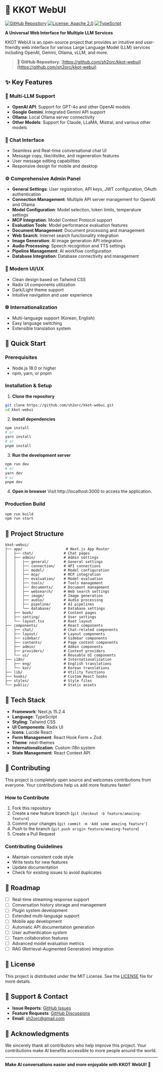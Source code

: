 # 🌸 KKOT WebUI

[![GitHub Repository](https://img.shields.io/badge/GitHub-sh2orc%2Fkkot--webui-blue?logo=github)](https://github.com/sh2orc/kkot-webui)
[![License: Apache 2.0](https://img.shields.io/badge/License-Apache%202.0-blue.svg)](https://opensource.org/licenses/Apache-2.0)
[![TypeScript](https://img.shields.io/badge/TypeScript-98.2%25-blue)](https://github.com/sh2orc/kkot-webui)

**A Universal Web Interface for Multiple LLM Services**

KKOT WebUI is an open-source project that provides an intuitive and user-friendly web interface for various Large Language Model (LLM) services including OpenAI, Gemini, Ollama, vLLM, and more.

> 🔗 **GitHub Repository**: [https://github.com/sh2orc/kkot-webui](https://github.com/sh2orc/kkot-webui)

## ✨ Key Features

### 🤖 Multi-LLM Support
- **OpenAI API**: Support for GPT-4o and other OpenAI models
- **Google Gemini**: Integrated Gemini API support
- **Ollama**: Local Ollama server connectivity
- **Other Models**: Support for Claude, LLaMA, Mistral, and various other models

### 💬 Chat Interface
- Seamless and Real-time conversational chat UI
- Message copy, like/dislike, and regeneration features
- User message editing capabilities
- Responsive design for mobile and desktop

### ⚙️ Comprehensive Admin Panel
- **General Settings**: User registration, API keys, JWT configuration, OAuth authentication
- **Connection Management**: Multiple API server management for OpenAI and Ollama
- **Model Configuration**: Model selection, token limits, temperature settings
- **MCP Integration**: Model Context Protocol support
- **Evaluation Tools**: Model performance evaluation features
- **Document Management**: Document processing and management
- **Web Search**: Internet search functionality integration
- **Image Generation**: AI image generation API integration
- **Audio Processing**: Speech recognition and TTS settings
- **Pipeline Management**: AI workflow configuration
- **Database Integration**: Database connectivity and management

### 🎨 Modern UI/UX
- Clean design based on Tailwind CSS
- Radix UI components utilization
- Dark/Light theme support
- Intuitive navigation and user experience

### 🌐 Internationalization
- Multi-language support (Korean, English)
- Easy language switching
- Extensible translation system

## 🚀 Quick Start

### Prerequisites
- Node.js 18.0 or higher
- npm, yarn, or pnpm

### Installation & Setup

1. **Clone the repository**
```bash
git clone https://github.com/sh2orc/kkot-webui.git
cd kkot-webui
```

2. **Install dependencies**
```bash
npm install
# or
yarn install
# or
pnpm install
```

3. **Run the development server**
```bash
npm run dev
# or
yarn dev
# or
pnpm dev
```

4. **Open in browser**
Visit http://localhost:3000 to access the application.

### Production Build

```bash
npm run build
npm run start
```

## 📁 Project Structure

```
kkot-webui/
├── app/                    # Next.js App Router
│   ├── chat/              # Chat pages
│   ├── admin/             # Admin settings
│   │   ├── general/       # General settings
│   │   ├── connection/    # API connections
│   │   ├── model/         # Model configuration
│   │   ├── mcp/           # MCP integration
│   │   ├── evaluation/    # Model evaluation
│   │   ├── tools/         # Tools management
│   │   ├── documents/     # Document management
│   │   ├── websearch/     # Web search settings
│   │   ├── image/         # Image generation
│   │   ├── audio/         # Audio processing
│   │   ├── pipeline/      # AI pipelines
│   │   └── database/      # Database settings
│   ├── book/              # Content pages
│   ├── setting/           # User settings
│   └── layout.tsx         # Root layout
├── components/            # React components
│   ├── chat/              # Chat-related components
│   ├── layout/            # Layout components
│   ├── sidebar/           # Sidebar components
│   ├── contents/          # Page content components
│   ├── admin/             # Admin components
│   ├── providers/         # Context providers
│   └── ui/                # Reusable UI components
├── i18n/                  # Internationalization
│   ├── eng/               # English translations
│   └── kor/               # Korean translations
├── lib/                   # Utility functions
├── hooks/                 # Custom React hooks
├── styles/                # Style files
└── public/                # Static assets
```

## 🔧 Tech Stack

- **Framework**: Next.js 15.2.4
- **Language**: TypeScript
- **Styling**: Tailwind CSS
- **UI Components**: Radix UI
- **Icons**: Lucide React
- **Form Management**: React Hook Form + Zod
- **Theme**: next-themes
- **Internationalization**: Custom i18n system
- **State Management**: React Context API

## 🌟 Contributing

This project is completely open source and welcomes contributions from everyone. Your contributions help us add more features faster!

### How to Contribute

1. Fork this repository
2. Create a new feature branch (`git checkout -b feature/amazing-feature`)
3. Commit your changes (`git commit -m 'Add some amazing feature'`)
4. Push to the branch (`git push origin feature/amazing-feature`)
5. Create a Pull Request

### Contributing Guidelines

- Maintain consistent code style
- Write tests for new features
- Update documentation
- Check for existing issues to avoid duplicates

## 🎯 Roadmap

- [ ] Real-time streaming response support
- [ ] Conversation history storage and management
- [ ] Plugin system development
- [ ] Extended multi-language support
- [ ] Mobile app development
- [ ] Automatic API documentation generation
- [ ] User authentication system
- [ ] Team collaboration features
- [ ] Advanced model evaluation metrics
- [ ] RAG (Retrieval-Augmented Generation) integration

## 📄 License

This project is distributed under the MIT License. See the [LICENSE](LICENSE) file for more details.

## 🤝 Support & Contact

- **Issue Reports**: [GitHub Issues](https://github.com/sh2orc/kkot-webui/issues)
- **Feature Requests**: [GitHub Discussions](https://github.com/sh2orc/kkot-webui/discussions)
- **Email**: sh2orc@gmail.com

## 🙏 Acknowledgments

We sincerely thank all contributors who help improve this project. Your contributions make AI benefits accessible to more people around the world.

---

**Make AI conversations easier and more enjoyable with KKOT WebUI!** 🚀 